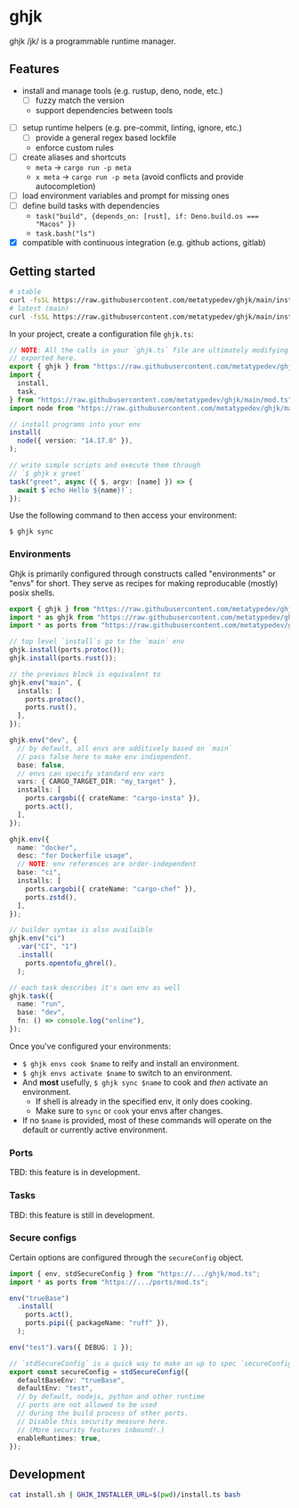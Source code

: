 # ghjk

ghjk /jk/ is a programmable runtime manager.

## Features

- install and manage tools (e.g. rustup, deno, node, etc.)
  - [ ] fuzzy match the version
  - support dependencies between tools
- [ ] setup runtime helpers (e.g. pre-commit, linting, ignore, etc.)
  - [ ] provide a general regex based lockfile
  - enforce custom rules
- [ ] create aliases and shortcuts
  - `meta` -> `cargo run -p meta`
  - `x meta` -> `cargo run -p meta` (avoid conflicts and provide autocompletion)
- [ ] load environment variables and prompt for missing ones
- [ ] define build tasks with dependencies
  - `task("build", {depends_on: [rust], if: Deno.build.os === "Macos" })`
  - `task.bash("ls")`
- [x] compatible with continuous integration (e.g. github actions, gitlab)

## Getting started

```bash
# stable
curl -fsSL https://raw.githubusercontent.com/metatypedev/ghjk/main/install.sh | bash
# latest (main)
curl -fsSL https://raw.githubusercontent.com/metatypedev/ghjk/main/install.sh | GHJK_VERSION=main bash
```

In your project, create a configuration file `ghjk.ts`:

```ts
// NOTE: All the calls in your `ghjk.ts` file are ultimately modifying the ghjk object
// exported here.
export { ghjk } from "https://raw.githubusercontent.com/metatypedev/ghjk/main/mod.ts";
import {
  install,
  task,
} from "https://raw.githubusercontent.com/metatypedev/ghjk/main/mod.ts";
import node from "https://raw.githubusercontent.com/metatypedev/ghjk/main/ports/node.ts";

// install programs into your env
install(
  node({ version: "14.17.0" }),
);

// write simple scripts and execute them through
// `$ ghjk x greet`
task("greet", async ({ $, argv: [name] }) => {
  await $`echo Hello ${name}!`;
});
```

Use the following command to then access your environment:

```shell
$ ghjk sync
```

### Environments

Ghjk is primarily configured through constructs called "environments" or "envs"
for short. They serve as recipes for making reproducable (mostly) posix shells.

```ts
export { ghjk } from "https://raw.githubusercontent.com/metatypedev/ghjk/mod.ts";
import * as ghjk from "https://raw.githubusercontent.com/metatypedev/ghjk/mod.ts";
import * as ports from "https://raw.githubusercontent.com/metatypedev/ghjk/ports/mod.ts";

// top level `install`s go to the `main` env
ghjk.install(ports.protoc());
ghjk.install(ports.rust());

// the previous block is equivalent to
ghjk.env("main", {
  installs: [
    ports.protoc(),
    ports.rust(),
  ],
});

ghjk.env("dev", {
  // by default, all envs are additively based on `main`
  // pass false here to make env indiependent.
  base: false,
  // envs can specify standard env vars
  vars: { CARGO_TARGET_DIR: "my_target" },
  installs: [
    ports.cargobi({ crateName: "cargo-insta" }),
    ports.act(),
  ],
});

ghjk.env({
  name: "docker",
  desc: "for Dockerfile usage",
  // NOTE: env references are order-independent
  base: "ci",
  installs: [
    ports.cargobi({ crateName: "cargo-chef" }),
    ports.zstd(),
  ],
});

// builder syntax is also availaible
ghjk.env("ci")
  .var("CI", "1")
  .install(
    ports.opentofu_ghrel(),
  );

// each task describes it's own env as well
ghjk.task({
  name: "run",
  base: "dev",
  fn: () => console.log("online"),
});
```

Once you've configured your environments:

- `$ ghjk envs cook $name` to reify and install an environment.
- `$ ghjk envs activate $name` to switch to an environment.
- And **most** usefully, `$ ghjk sync $name` to cook and _then_ activate an
  environment.
  - If shell is already in the specified env, it only does cooking.
  - Make sure to `sync` or `cook` your envs after changes.
- If no `$name` is provided, most of these commands will operate on the default
  or currently active environment.

### Ports

TBD: this feature is in development.

### Tasks

TBD: this feature is still in development.

### Secure configs

Certain options are configured through the `secureConfig` object.

```ts
import { env, stdSecureConfig } from "https://.../ghjk/mod.ts";
import * as ports from "https://.../ports/mod.ts";

env("trueBase")
  .install(
    ports.act(),
    ports.pipi({ packageName: "ruff" }),
  );

env("test").vars({ DEBUG: 1 });

// `stdSecureConfig` is a quick way to make an up to spec `secureConfig`.
export const secureConfig = stdSecureConfig({
  defaultBaseEnv: "trueBase",
  defaultEnv: "test",
  // by default, nodejs, python and other runtime
  // ports are not allowed to be used
  // during the build process of other ports.
  // Disable this security measure here.
  // (More security features inbound!.)
  enableRuntimes: true,
});
```

## Development

```bash
cat install.sh | GHJK_INSTALLER_URL=$(pwd)/install.ts bash
```
